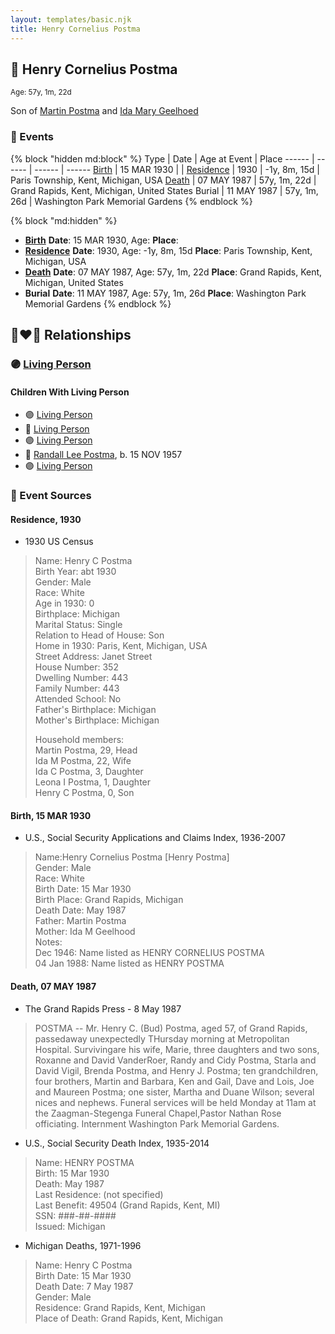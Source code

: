 ```yaml
---
layout: templates/basic.njk
title: Henry Cornelius Postma
---
```

## 🔵 Henry Cornelius Postma
<small>Age: 57y, 1m, 22d</small>

Son of [Martin Postma](/people/7/7474832) and [Ida Mary Geelhoed](/people/1/11612484)

### 📆 Events

{% block "hidden md:block" %}
Type | Date | Age at Event | Place
------ | ------ | ------ | ------
[Birth](#event-event-2) | 15 MAR 1930 |  |
[Residence](#event-event-0) | 1930 | -1y, 8m, 15d | Paris Township, Kent, Michigan, USA
[Death](#event-event-4) | 07 MAY 1987 | 57y, 1m, 22d | Grand Rapids, Kent, Michigan, United States
Burial | 11 MAY 1987 | 57y, 1m, 26d | Washington Park Memorial Gardens
{% endblock %}

{% block "md:hidden" %}
- **[Birth](#event-event-2)**
**Date**: 15 MAR 1930, Age:
**Place**:
- **[Residence](#event-event-0)**
**Date**: 1930, Age: -1y, 8m, 15d
**Place**: Paris Township, Kent, Michigan, USA
- **[Death](#event-event-4)**
**Date**: 07 MAY 1987, Age: 57y, 1m, 22d
**Place**: Grand Rapids, Kent, Michigan, United States
- **Burial**
**Date**: 11 MAY 1987, Age: 57y, 1m, 26d
**Place**: Washington Park Memorial Gardens
{% endblock %}

## 👩‍❤️‍👨 Relationships

### 🟣 [Living Person](/people/5/57511988)

#### Children With Living Person
* 🟣 [Living Person](/people/1/14860992)
* 🔵 [Living Person](/people/6/66166964)
* 🟣 [Living Person](/people/8/81016948)
* 🔵 [Randall Lee Postma](/people/2/27872968), b. 15 NOV 1957
* 🟣 [Living Person](/people/5/56080442)
### 📰 Event Sources

#### <a id="event-event-0"></a> Residence, 1930
* 1930 US Census
>   
  > Name: Henry C Postma  
  > Birth Year: abt 1930  
  > Gender: Male  
  > Race: White  
  > Age in 1930: 0  
  > Birthplace: Michigan  
  > Marital Status: Single  
  > Relation to Head of House: Son  
  > Home in 1930: Paris, Kent, Michigan, USA  
  > Street Address: Janet Street  
  > House Number: 352  
  > Dwelling Number: 443  
  > Family Number: 443  
  > Attended School: No  
  > Father's Birthplace: Michigan  
  > Mother's Birthplace: Michigan  
  >   
  > Household members:  
  > Martin Postma, 29, Head  
  > Ida M Postma, 22, Wife  
  > Ida C Postma, 3, Daughter  
  > Leona I Postma, 1, Daughter  
  > Henry C Postma, 0, Son  
  >

#### <a id="event-event-2"></a> Birth, 15 MAR 1930
* U.S., Social Security Applications and Claims Index, 1936-2007
>   
  > Name:Henry Cornelius Postma [Henry Postma]   
  > Gender: Male  
  > Race: White  
  > Birth Date: 15 Mar 1930  
  > Birth Place: Grand Rapids, Michigan  
  > Death Date: May 1987  
  > Father: Martin Postma  
  > Mother: Ida M Geelhood  
  > Notes:  
  > Dec 1946: Name listed as HENRY CORNELIUS POSTMA  
  > 04 Jan 1988: Name listed as HENRY POSTMA

#### <a id="event-event-4"></a> Death, 07 MAY 1987
* The Grand Rapids Press  - 8 May 1987
>   
  > POSTMA -- Mr. Henry C. (Bud) Postma, aged 57, of Grand Rapids, passedaway unexpectedly THursday morning at Metropolitan Hospital. Survivingare his wife, Marie, three daughters and two sons, Roxanne and David VanderRoer, Randy and Cidy Postma, Starla and David Vigil, Brenda Postma, and Henry J. Postma; ten grandchildren, four brothers, Martin and Barbara, Ken and Gail, Dave and Lois, Joe and Maureen Postma; one sister, Martha and Duane Wilson; several nices and nephews. Funeral services will be held Monday at 11am at the Zaagman-Stegenga Funeral Chapel,Pastor Nathan Rose officiating. Internment Washington Park Memorial Gardens.
* U.S., Social Security Death Index, 1935-2014
>   
  > Name: HENRY POSTMA  
  > Birth: 15 Mar 1930  
  > Death: May 1987  
  > Last Residence: (not specified)  
  > Last Benefit: 49504 (Grand Rapids, Kent, MI)  
  > SSN: ###-##-####  
  > Issued: Michigan
* Michigan Deaths, 1971-1996
>   
  > Name:  Henry C Postma  
  > Birth Date: 15 Mar 1930  
  > Death Date: 7 May 1987  
  > Gender: Male  
  > Residence: Grand Rapids, Kent, Michigan  
  > Place of Death: Grand Rapids, Kent, Michigan
